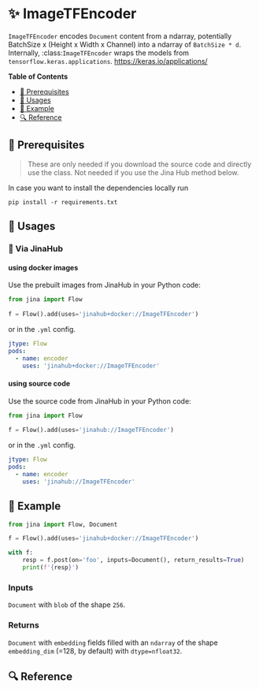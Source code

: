 # ✨ ImageTFEncoder

`ImageTFEncoder` encodes ``Document`` content from a ndarray, potentially BatchSize x (Height x Width x Channel) into a ndarray of `BatchSize * d`. Internally, :class:`ImageTFEncoder` wraps the models from `tensorflow.keras.applications`. https://keras.io/applications/

**Table of Contents**

- [🌱 Prerequisites](#-prerequisites)
- [🚀 Usages](#-usages)
- [🎉️ Example](#-example)
- [🔍️ Reference](#-reference)


## 🌱 Prerequisites

> These are only needed if you download the source code and directly use the class. Not needed if you use the Jina Hub method below.

In case you want to install the dependencies locally run 
```
pip install -r requirements.txt
```

## 🚀 Usages

### 🚚 Via JinaHub

#### using docker images
Use the prebuilt images from JinaHub in your Python code: 

```python
from jina import Flow
	
f = Flow().add(uses='jinahub+docker://ImageTFEncoder')
```

or in the `.yml` config.
	
```yaml
jtype: Flow
pods:
  - name: encoder
    uses: 'jinahub+docker://ImageTFEncoder'
```

#### using source code
Use the source code from JinaHub in your Python code:

```python
from jina import Flow
	
f = Flow().add(uses='jinahub://ImageTFEncoder')
```

or in the `.yml` config.

```yaml
jtype: Flow
pods:
  - name: encoder
    uses: 'jinahub://ImageTFEncoder'
```


## 🎉️ Example 


```python
from jina import Flow, Document

f = Flow().add(uses='jinahub+docker://ImageTFEncoder')

with f:
    resp = f.post(on='foo', inputs=Document(), return_results=True)
	print(f'{resp}')
```

### Inputs 

`Document` with `blob` of the shape `256`.

### Returns

`Document` with `embedding` fields filled with an `ndarray` of the shape `embedding_dim` (=128, by default) with `dtype=nfloat32`.

## 🔍️ Reference

